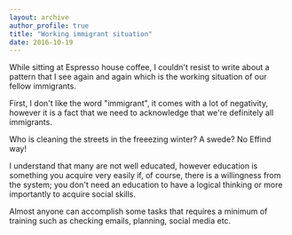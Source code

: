 ```yaml
---
layout: archive
author_profile: true
title: "Working immigrant situation"
date: 2016-10-19
---
```

<p>While sitting at Espresso house coffee, I couldn't resist to write about a pattern that I see again and again which is the working situation of our fellow immigrants.</p>

<p>First, I don't like the word "immigrant", it comes with a lot of negativity, however it is a fact that we need to acknowledge that we're definitely all immigrants.</p>

<p>Who is cleaning the streets in the freeezing winter? A swede? No Effind way!</p>

<p>I understand that many are not well educated, however education is something you acquire very easily if, of course, there is a willingness from the system; you don't need an education to have a logical thinking or more importantly to acquire social skills.</p>
<p>Almost anyone can accomplish some tasks that requires a minimum of training such as checking emails, planning, social media etc.</p>
